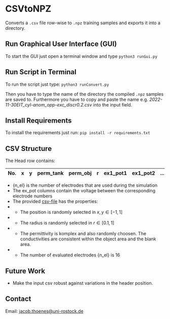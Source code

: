 # CSVtoNPZ

Converts a `.csv` file row-wise to `.npz` training samples and exports it into a directory.

## Run Graphical User Interface (GUI)

To start the GUI just open a terminal window and type `python3 runGui.py`

## Run Script in Terminal

To run the script just type:
`python3 runConvert.py`

Then you have to type the name of the directory the compiled `.npz` samples are saved to.
Furthermore you have to copy and paste the name e.g. *2022-11-30EIT_cyl-anom_opp-exc_discr0.2.csv* into the input field.

## Install Requirements

To install the requirements just run:
`pip install -r requirements.txt`

## CSV Structure

The Head row contains:

No. | x | y | perm_tank | perm_obj | r | ex1_pot1 | ex1_pot2 | ... | ex1_pot{n_el} | ex2_pot1 | ... | ex{n_el}_pot{n_el}
--- | --- | --- | --- |--- |--- |--- |--- |--- |--- |--- |--- |---

- {n_el} is the number of electrodes that are used during the simulation
- The ex_pot columns contain the voltage between the corresponding electrode numbers
- The provided [csv-file](2022-11-30EIT_cyl-anom_opp-exc_discr0.2.csv) has the properties:
- - The position is randomly selected in $x,y \in [-1,1]$
- - The radius is randomly selected in $r \in [0.1,1]$
- - The permittivity is komplex and also randomly choosen. The conductivities are consistent within the object area and the blank area.
- - The number of evaluated electrodes {n_el} is 16

## Future Work

- Make the input csv robust against variations in the header position.


## Contact

Email: jacob.thoenes@uni-rostock.de
